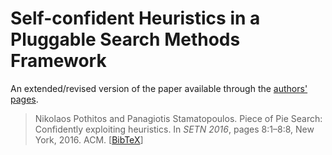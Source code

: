 # Self-confident Heuristics in a Pluggable Search Methods Framework

An  extended/revised version of the paper available through
the [authors'](http://di.uoa.gr/~pothitos)
[pages](http://di.uoa.gr/~takis/Welcome.html).

> Nikolaos Pothitos and Panagiotis Stamatopoulos. Piece of
> Pie Search: Confidently exploiting heuristics. In _SETN
> 2016_, pages 8:1–8:8, New York, 2016. ACM.
> [[BibTeX](http://cgi.di.uoa.gr/~pothitos/papers/Pothitos2016-PoPS.bib)]
